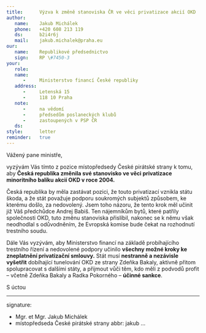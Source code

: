 ```yaml
---
title:      Výzva k změně stanoviska ČR ve věci privatizace akcií OKD
author:
   name:    Jakub Michálek
   phone:   +420 608 213 119
   ds:      b2i4r6j
   mail:    jakub.michalek@praha.eu
our:
   name:    Republikové předsednictvo
   sign:    RP \#7450-3
your:
   role:    
   name:    
      -     Ministerstvo financí České republiky
   address:
      -     Letenská 15
      -     118 10 Praha
   note:
      -     na vědomí
      -     předsedům poslaneckých klubů
      -     zastoupených v PSP ČR
   ds:      
style:      letter
reminder:   true
---
```


Vážený pane ministře,

vyzývám Vás tímto z pozice místopředsedy České pirátské strany k tomu, aby **Česká republika změnila své stanovisko ve věci privatizace minoritního balíku akcií OKD v roce 2004.** 

Česká republika by měla zastávat pozici, že touto privatizací vznikla státu škoda, a že stát považuje podporu soukromých subjektů způsobem, ke kterému došlo, za nedovolený. Jsem toho názoru, že tento krok měl učinit již Váš předchůdce Andrej Babiš. Ten nájemníkům bytů, které patřily společnosti OKD, tuto změnu stanoviska přislíbil, nakonec se k němu však neodhodlal s odůvodněním, že Evropská komise bude čekat na rozhodnutí trestního soudu. 

Dále Vás vyzývám, aby Ministerstvo financí na základě probíhajícího trestního řízení a nedovolené podpory učinilo **všechny možné kroky ke zneplatnění privatizační smlouvy.** Stát musí **nestranně a nezávisle vyšetřit** dobíhající tunelování OKD ze strany Zdeňka Bakaly, aktivně přitom spolupracovat s dalšími státy, a přijmout vůči těm, kdo měli z podvodů profit – včetně Zdeňka Bakaly a Radka Pokorného – **účinné sankce**.

S úctou

---
signature: 
  - Mgr. et Mgr. Jakub Michálek
  - místopředseda České pirátské strany
abbr:       jakub
...
